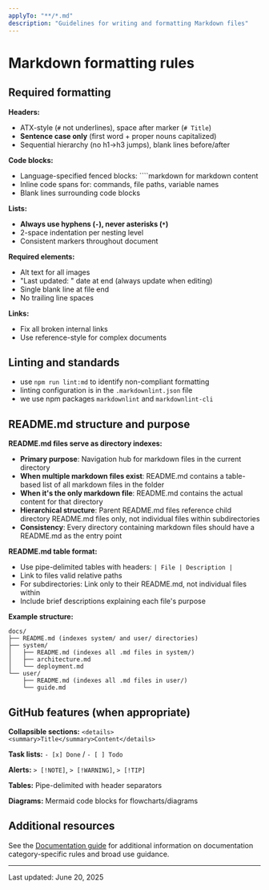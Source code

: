 ```yaml
---
applyTo: "**/*.md"
description: "Guidelines for writing and formatting Markdown files"
---
```


# Markdown formatting rules

## Required formatting

**Headers:**

- ATX-style (`#` not underlines), space after marker (`# Title`)
- **Sentence case only** (first word + proper nouns capitalized)
- Sequential hierarchy (no h1→h3 jumps), blank lines before/after

**Code blocks:**

- Language-specified fenced blocks: ````markdown for markdown content
- Inline code spans for: commands, file paths, variable names
- Blank lines surrounding code blocks

**Lists:**

- **Always use hyphens (`-`), never asterisks (`*`)**
- 2-space indentation per nesting level
- Consistent markers throughout document

**Required elements:**

- Alt text for all images
- "Last updated: " date at end (always update when editing)
- Single blank line at file end
- No trailing line spaces

**Links:**

- Fix all broken internal links
- Use reference-style for complex documents

## Linting and standards

- use `npm run lint:md` to identify non-compliant formatting
- linting configuration is in the `.markdownlint.json` file
- we use npm packages `markdownlint` and `markdownlint-cli`

## README.md structure and purpose

**README.md files serve as directory indexes:**

- **Primary purpose**: Navigation hub for markdown files in the current directory
- **When multiple markdown files exist**: README.md contains a table-based list of all markdown files in the folder
- **When it's the only markdown file**: README.md contains the actual content for that directory
- **Hierarchical structure**: Parent README.md files reference child directory README.md files only, not individual files within subdirectories
- **Consistency**: Every directory containing markdown files should have a README.md as the entry point

**README.md table format:**

- Use pipe-delimited tables with headers: `| File | Description |`
- Link to files valid relative paths
- For subdirectories: Link only to their README.md, not individual files within
- Include brief descriptions explaining each file's purpose

**Example structure:**

```text
docs/
├── README.md (indexes system/ and user/ directories)
├── system/
│   ├── README.md (indexes all .md files in system/)
│   ├── architecture.md
│   └── deployment.md
└── user/
    ├── README.md (indexes all .md files in user/)
    └── guide.md
```

## GitHub features (when appropriate)

**Collapsible sections:** `<details><summary>Title</summary>Content</details>`

**Task lists:** `- [x] Done` / `- [ ] Todo`

**Alerts:** `> [!NOTE]`, `> [!WARNING]`, `> [!TIP]`

**Tables:** Pipe-delimited with header separators

**Diagrams:** Mermaid code blocks for flowcharts/diagrams

## Additional resources

See the [Documentation guide](/docs/guides/documentation.guide.md) for additional information on documentation category-specific rules and broad use guidance.

---
Last updated: June 20, 2025
